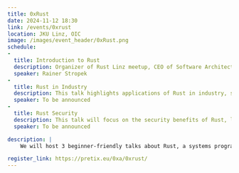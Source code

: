 ```yaml
---
title: 0xRust
date: 2024-11-12 18:30
link: /events/0xrust
location: JKU Linz, OIC
image: /images/event_header/0xRust.png
schedule:
-
  title: Introduction to Rust
  description: Organizer of Rust Linz meetup, CEO of Software Architects, and regular speaker at conferences. He will talk about what language features make Rust unique compared to other languages.
  speaker: Rainer Stropek
-
  title: Rust in Industry
  description: This talk highlights applications of Rust in industry, showcasing its strengths, how it is integrated into real-world projects, the challenges faced, and the solutions derived from its unique features.
  speaker: To be announced
-
  title: Rust Security
  description: This talk will focus on the security benefits of Rust, like memory safety, prevention of data races, and the elimination of common vulnerabilities found in other languages like C or C++.
  speaker: To be announced

description: |
    We will host 3 beginner-friendly talks about Rust, a systems programming language designed to build reliable and efficient software.

register_link: https://pretix.eu/0xa/0xrust/
---
```

